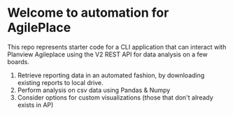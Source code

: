 # Welcome to automation for AgilePlace


This repo represents starter code for a CLI application that can interact with Planview Agileplace using the V2 REST API 
for data analysis on a few boards.

1. Retrieve reporting data in an automated fashion, by downloading existing reports to local drive.
2. Perform analysis on csv data using Pandas & Numpy
3. Consider options for custom visualizations (those that don't already exists in AP)